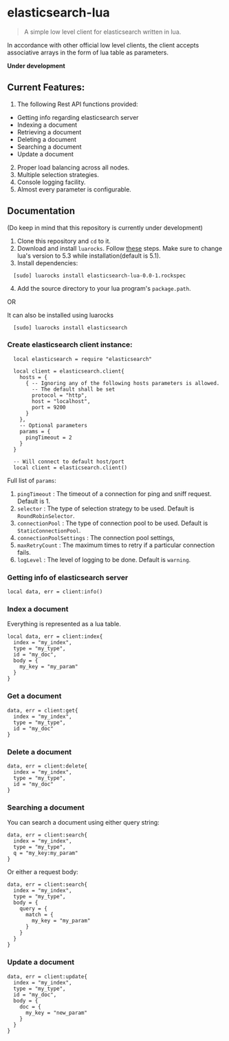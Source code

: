 # elasticsearch-lua

> A simple low level client for elasticsearch written in lua.

In accordance with other official low level clients, the client accepts associative arrays in the form of lua table as parameters.

**Under development**

## Current Features:

1. The following Rest API functions provided:
  - Getting info regarding elasticsearch server
  - Indexing a document
  - Retrieving a document
  - Deleting a document
  - Searching a document
  - Update a document
2. Proper load balancing across all nodes.
3. Multiple selection strategies.
4. Console logging facility.
5. Almost every parameter is configurable.

## Documentation

(Do keep in mind that this repository is currently under development)

1. Clone this repository and `cd` to it.
2. Download and install ``luarocks``. Follow [these](https://github.com/keplerproject/luarocks/wiki/Installation-instructions-for-Unix) steps. Make sure to change lua's version to 5.3 while installation(default is 5.1).
3. Install dependencies:
```
  [sudo] luarocks install elasticsearch-lua-0.0-1.rockspec
```
4. Add the source directory to your lua program's `package.path`.

OR

It can also be installed using luarocks
```
  [sudo] luarocks install elasticsearch
```

### Create elasticsearch client instance:

```
  local elasticsearch = require "elasticsearch"

  local client = elasticsearch.client{
    hosts = {
      { -- Ignoring any of the following hosts parameters is allowed.
        -- The default shall be set
        protocol = "http",
        host = "localhost",
        port = 9200
      }
    },
    -- Optional parameters
    params = {
      pingTimeout = 2
    }
  }
```

```
  -- Will connect to default host/port
  local client = elasticsearch.client()
```

Full list of `params`:

1. `pingTimeout` : The timeout of a connection for ping and sniff request. Default is 1.
2. `selector` : The type of selection strategy to be used. Default is `RoundRobinSelector`.
3. `connectionPool` : The type of connection pool to be used. Default is `StaticConnectionPool`.
4. `connectionPoolSettings` : The connection pool settings,
5. `maxRetryCount` : The maximum times to retry if a particular connection fails.
6. `logLevel` : The level of logging to be done. Default is `warning`.

### Getting info of elasticsearch server

```
local data, err = client:info()
```

### Index a document

Everything is represented as a lua table.

```
local data, err = client:index{
  index = "my_index",
  type = "my_type",
  id = "my_doc",
  body = {
    my_key = "my_param"
  }
}
```

### Get a document

```
data, err = client:get{
  index = "my_index",
  type = "my_type",
  id = "my_doc"
}
```

### Delete a document

```
data, err = client:delete{
  index = "my_index",
  type = "my_type",
  id = "my_doc"
}
```
### Searching a document

You can search a document using either query string:

```
data, err = client:search{
  index = "my_index",
  type = "my_type",
  q = "my_key:my_param"
}
```

Or either a request body:

```
data, err = client:search{
  index = "my_index",
  type = "my_type",
  body = {
    query = {
      match = {
        my_key = "my_param"
      }
    }
  }
}
```

### Update a document

```
data, err = client:update{
  index = "my_index",
  type = "my_type",
  id = "my_doc",
  body = {
    doc = {
      my_key = "new_param"
    }
  }
}
```
